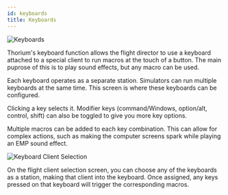 ```yaml
---
id: keyboards
title: Keyboards
---
```


![Keyboards](/img/keyboards_1.jpg)

Thorium's keyboard function allows the flight director to use a keyboard
attached to a special client to run macros at the touch of a button. The main
puprose of this is to play sound effects, but any macro can be used.

Each keyboard operates as a separate station. Simulators can run multiple
keyboards at the same time. This screen is where these keyboards can be
configured.

Clicking a key selects it. Modifier keys (command/Windows, option/alt, control,
shift) can also be toggled to give you more key options.

Multiple macros can be added to each key combination. This can allow for complex
actions, such as making the computer screens spark while playing an EMP sound
effect.

![Keyboard Client Selection](/img/keyboard_2.jpg)

On the flight client selection screen, you can choose any of the keyboards as a
station, making that client into the keyboard. Once assigned, any keys pressed
on that keyboard will trigger the corresponding macros.
